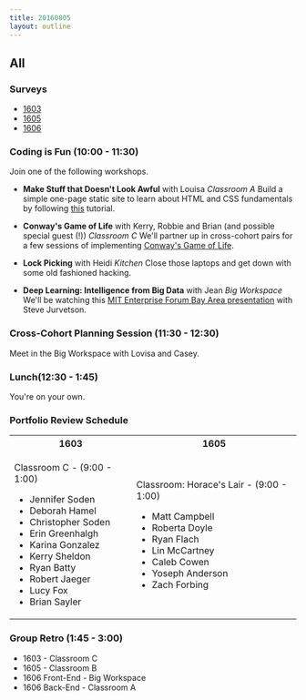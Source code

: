 ```yaml
---
title: 20160805
layout: outline
---
```


## All

### Surveys
* [1603](https://goo.gl/forms/id2FYXi6uSIdac2X2)
* [1605](https://docs.google.com/forms/d/e/1FAIpQLSe76qtSUtw-1MnIWhDq--8WO2Ai1xypQWbcZJkxqQtlAWmThw/viewform)
* [1606](https://goo.gl/forms/S32A6Mlgm3RY7tLi1)

### Coding is Fun (10:00 - 11:30)
Join one of the following workshops.

* **Make Stuff that Doesn't Look Awful** with Louisa
*Classroom A*
Build a simple one-page static site to learn about HTML and CSS fundamentals by following [this](https://github.com/turingschool-examples/introductory-static-site) tutorial.

* **Conway's Game of Life** with Kerry, Robbie and Brian (and possible special guest (!))
*Classroom C*
We'll partner up in cross-cohort pairs for a few sessions of implementing [Conway's Game of Life](https://en.wikipedia.org/wiki/Conway%27s_Game_of_Life).

* **Lock Picking** with Heidi
*Kitchen*
Close those laptops and get down with some old fashioned hacking.

* **Deep Learning: Intelligence from Big Data** with Jean
*Big Workspace*
We'll be watching this [MIT Enterprise Forum Bay Area presentation](https://www.youtube.com/watch?v=czLI3oLDe8M) with Steve Jurvetson.

### Cross-Cohort Planning Session (11:30 - 12:30)
Meet in the Big Workspace with Lovisa and Casey.

### Lunch(12:30 - 1:45)
You're on your own.

### Portfolio Review Schedule
<table>
  <tbody>
    <tr>
      <th>1603</th>
      <th>1605</th>
    </tr>
    <tr>
      <td>
        <p>Classroom C - (9:00 - 1:00)</p>
        <ul>
          <li>Jennifer Soden</li>
          <li>Deborah Hamel</li>
          <li>Christopher Soden</li>
          <li>Erin Greenhalgh</li>
          <li>Karina Gonzalez</li>
          <li>Kerry Sheldon</li>
          <li>Ryan Batty</li>
          <li>Robert Jaeger</li>
          <li>Lucy Fox</li>
          <li>Brian Sayler</li>
        </ul>
      </td>
      <td>
        <p>Classroom: Horace's Lair - (9:00 - 1:00)</p>
        <ul>
          <li>Matt Campbell</li>
          <li>Roberta Doyle</li>
          <li>Ryan Flach</li>
          <li>Lin McCartney</li>
          <li>Caleb Cowen</li>
          <li>Yoseph Anderson</li>
          <li>Zach Forbing</li>
        </ul>
      </td>
    </tr>
  </tbody>
</table>

### Group Retro (1:45 - 3:00)
* 1603 - Classroom C
* 1605 - Classroom B
* 1606 Front-End - Big Workspace
* 1606 Back-End - Classroom A
